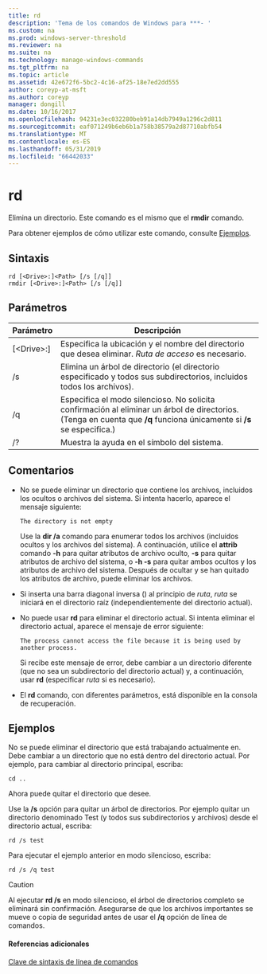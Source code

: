 ```yaml
---
title: rd
description: 'Tema de los comandos de Windows para ***- '
ms.custom: na
ms.prod: windows-server-threshold
ms.reviewer: na
ms.suite: na
ms.technology: manage-windows-commands
ms.tgt_pltfrm: na
ms.topic: article
ms.assetid: 42e672f6-5bc2-4c16-af25-18e7ed2dd555
author: coreyp-at-msft
ms.author: coreyp
manager: dongill
ms.date: 10/16/2017
ms.openlocfilehash: 94231e3ec032280beb91a14db7949a1296c2d811
ms.sourcegitcommit: eaf071249b6eb6b1a758b38579a2d87710abfb54
ms.translationtype: MT
ms.contentlocale: es-ES
ms.lasthandoff: 05/31/2019
ms.locfileid: "66442033"
---
```

# <a name="rd"></a>rd



Elimina un directorio. Este comando es el mismo que el **rmdir** comando.

Para obtener ejemplos de cómo utilizar este comando, consulte [Ejemplos](#BKMK_examples).

## <a name="syntax"></a>Sintaxis

```
rd [<Drive>:]<Path> [/s [/q]]
rmdir [<Drive>:]<Path> [/s [/q]]
```

## <a name="parameters"></a>Parámetros

|     Parámetro     |                                                                 Descripción                                                                  |
|-------------------|----------------------------------------------------------------------------------------------------------------------------------------------|
| [\<Drive>:]<Path> |                      Especifica la ubicación y el nombre del directorio que desea eliminar. *Ruta de acceso* es necesario.                       |
|        /s         |                     Elimina un árbol de directorio (el directorio especificado y todos sus subdirectorios, incluidos todos los archivos).                      |
|        /q         | Especifica el modo silencioso. No solicita confirmación al eliminar un árbol de directorios. (Tenga en cuenta que **/q** funciona únicamente si **/s** se especifica.) |
|        /?         |                                                     Muestra la ayuda en el símbolo del sistema.                                                     |

## <a name="remarks"></a>Comentarios

-   No se puede eliminar un directorio que contiene los archivos, incluidos los ocultos o archivos del sistema. Si intenta hacerlo, aparece el mensaje siguiente:

    `The directory is not empty`

    Use la **dir /a** comando para enumerar todos los archivos (incluidos ocultos y los archivos del sistema). A continuación, utilice el **attrib** comando **-h** para quitar atributos de archivo oculto, **-s** para quitar atributos de archivo del sistema, o **-h -s** para quitar ambos ocultos y los atributos de archivo del sistema. Después de ocultar y se han quitado los atributos de archivo, puede eliminar los archivos.
-   Si inserta una barra diagonal inversa (\) al principio de *ruta*, *ruta* se iniciará en el directorio raíz (independientemente del directorio actual).
-   No puede usar **rd** para eliminar el directorio actual. Si intenta eliminar el directorio actual, aparece el mensaje de error siguiente:

    `The process cannot access the file because it is being used by another process.`

    Si recibe este mensaje de error, debe cambiar a un directorio diferente (que no sea un subdirectorio del directorio actual) y, a continuación, usar **rd** (especificar *ruta* si es necesario).
-   El **rd** comando, con diferentes parámetros, está disponible en la consola de recuperación.

## <a name="BKMK_examples"></a>Ejemplos

No se puede eliminar el directorio que está trabajando actualmente en. Debe cambiar a un directorio que no está dentro del directorio actual. Por ejemplo, para cambiar al directorio principal, escriba:
```
cd ..
```
Ahora puede quitar el directorio que desee.

Use la **/s** opción para quitar un árbol de directorios. Por ejemplo quitar un directorio denominado Test (y todos sus subdirectorios y archivos) desde el directorio actual, escriba:
```
rd /s test
```
Para ejecutar el ejemplo anterior en modo silencioso, escriba:
```
rd /s /q test
```

> [!CAUTION]
> Al ejecutar **rd /s** en modo silencioso, el árbol de directorios completo se eliminará sin confirmación. Asegurarse de que los archivos importantes se mueve o copia de seguridad antes de usar el **/q** opción de línea de comandos.

#### <a name="additional-references"></a>Referencias adicionales

[Clave de sintaxis de línea de comandos](command-line-syntax-key.md)